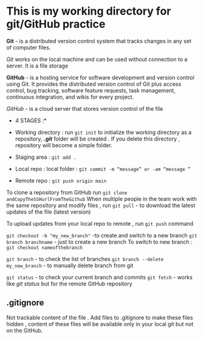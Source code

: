 # This is my working directory for git/GitHub practice

**Git** - is a distributed version control system that tracks changes in any set of computer files.

*Git* works on the local machine and can be used without connection to a server. It is a file storage

**GitHub** - is a hosting service for software development and version control using Git. It provides the distributed version control of Git plus access control, bug tracking, software feature requests, task management, continuous integration, and wikis for every project.

*GitHub* - is a cloud server that stores version control of the file

* 4 STAGES :*
- Working directory : run ``git init`` to initialize the working directory as a repository, ***.git*** folder will be created . If you delete this directory ,  repository will become  a simple folder.

- Staging area : ``git add .`` 

- Local repo : local folder : ``git commit -m “message” or -am “message ”``

- Remote repo : ``git push origin main``

To clone a repository from GitHub run ``git clone andCopyTheSSHurlFromTheGithub``
When multiple people in the team work with the same repository and modify files , run ``git pull`` - to  download the latest updates of the file (latest version)

To upload updates from your local repo to remote , run ``git push`` command

``git checkout -b "my_new_branch"`` -to create and switch to a new branch
``git branch branchname`` - just to create a new branch 
To switch to new branch : ``git checkout nameofthebranch``

``git branch`` - to check the list of branches
``git branch --delete my_new_branch`` -  to manually delete branch from git

``git status`` - to check your current branch and commits
``git fetch`` - works like *git status* but for the remote GitHub repository

## .gitignore
Not trackable content of the file . Add files to .gitignore to make these files hidden , content of these files will be available only in your local git but not on the GitHub.
